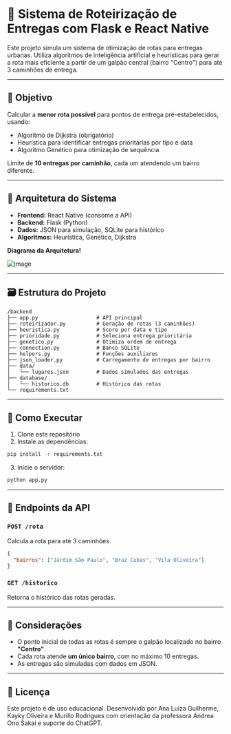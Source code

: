 
# 🚚 Sistema de Roteirização de Entregas com Flask e React Native

Este projeto simula um sistema de otimização de rotas para entregas urbanas. Utiliza algoritmos de inteligência artificial e heurísticas para gerar a rota mais eficiente a partir de um galpão central (bairro "Centro") para até 3 caminhões de entrega.

---

## 📌 Objetivo

Calcular a **menor rota possível** para pontos de entrega pré-estabelecidos, usando:

- Algoritmo de Dijkstra (obrigatório)
- Heurística para identificar entregas prioritárias por tipo e data
- Algoritmo Genético para otimização de sequência

Limite de **10 entregas por caminhão**, cada um atendendo um bairro diferente.
 
---

## 🧠 Arquitetura do Sistema

- **Frontend:** React Native (consome a API)
- **Backend:** Flask (Python)
- **Dados:** JSON para simulação, SQLite para histórico
- **Algoritmos:** Heurística, Genético, Dijkstra

**Diagrama da Arquitetura!**

![image](https://github.com/user-attachments/assets/59a5c4dd-d20a-4cdd-88ee-e8d28f1101f0)


---

## 🗃️ Estrutura do Projeto

```
/backend
├── app.py                   # API principal
├── roteirizador.py          # Geração de rotas (3 caminhões)
├── heuristica.py            # Score por data e tipo
├── prioridade.py            # Seleciona entrega prioritária
├── genetico.py              # Otimiza ordem de entrega
├── connection.py            # Banco SQLite
├── helpers.py               # Funções auxiliares
├── json_loader.py           # Carregamento de entregas por bairro
├── data/
│   └── lugares.json         # Dados simulados das entregas
├── database/
│   └── historico.db         # Histórico das rotas
└── requirements.txt
```

---

## 🚀 Como Executar

1. Clone este repositório
2. Instale as dependências:
```bash
pip install -r requirements.txt
```
3. Inicie o servidor:
```bash
python app.py
```

---

## 🔗 Endpoints da API

### `POST /rota`
Calcula a rota para até 3 caminhões.
```json
{
  "bairros": ["Jardim São Paulo", "Braz Cubas", "Vila Oliveira"]
}
```

### `GET /historico`
Retorna o histórico das rotas geradas.

---

## 📍 Considerações

- O ponto inicial de todas as rotas é sempre o galpão localizado no bairro **"Centro"**.
- Cada rota atende **um único bairro**, com no máximo 10 entregas.
- As entregas são simuladas com dados em JSON.

---

## 📄 Licença

Este projeto é de uso educacional. Desenvolvido por Ana Luiza Guilherme, Kayky Oliveira e Murillo Rodrigues com orientação da professora Andrea Ono Sakai e suporte do ChatGPT.

